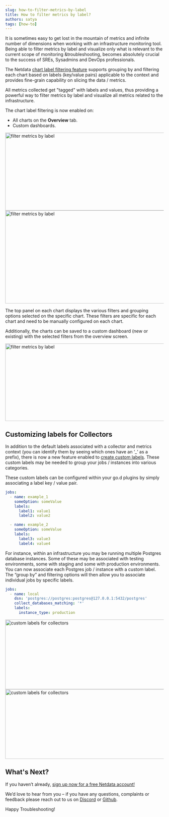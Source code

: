 ```yaml
---
slug: how-to-filter-metrics-by-label
title: How to filter metrics by label?
authors: satya
tags: [how-to]
---
```


It is sometimes easy to get lost in the mountain of metrics and infinite number of dimensions when working with an infrastructure monitoring tool. Being able to filter metrics by label and visualize only what is relevant to the current scope of monitoring &troubleshooting, becomes absolutely crucial to the success of SREs, Sysadmins and DevOps professionals.
<!--truncate-->
The Netdata <a href="https://staging1--netdata-docusaurus.netlify.app/docs/getting-started/netdata-in-a-pane">chart label filtering feature</a> supports grouping by and filtering each chart based on labels (key/value pairs) applicable to the context and provides fine-grain capability on slicing the data / metrics.

All metrics collected get "tagged" with labels and values, thus providing a powerful way to filter metrics by label and visualize all metrics related to the infrastructure.

The chart label filtering is now enabled on:
  - All charts on the <strong>Overview</strong> tab.
  - Custom dashboards.

<img class="alignnone wp-image-17675 size-medium" src="https://netdatacloud20.kinsta.cloud/wp-content/uploads/2022/10/Screen-Shot-2022-09-28-at-15.33.40-1-600x247.png" alt="filter metrics by label" width="600" height="247" />

<img class="alignnone wp-image-17677 size-medium" src="https://netdatacloud20.kinsta.cloud/wp-content/uploads/2022/10/Screen-Shot-2022-09-28-at-15.34.54-e1664986936905-600x295.png" alt="filter metrics by label" width="600" height="295" />

The top panel on each chart displays the various filters and grouping options selected on the specific chart. These filters are specific for each chart and need to be manually configured on each chart.

Additionally, the charts can be saved to a custom dashboard (new or existing) with the selected filters from the overview screen.

<img class="alignnone wp-image-17679 size-medium" src="https://netdatacloud20.kinsta.cloud/wp-content/uploads/2022/10/Screen-Shot-2022-09-28-at-15.39.25-600x246.png" alt="filter metrics by label" width="600" height="246" />

## Customizing labels for Collectors

In addition to the default labels associated with a collector and metrics context (you can identify them by seeing which ones have an ‘_’ as a prefix), there is now a new feature enabled to <a href="https://staging1--netdata-docusaurus.netlify.app/docs/getting-started/netdata-in-a-pane">create custom labels</a>. These custom labels may be needed to group your jobs / instances into various categories.

These custom labels can be configured within your go.d plugins by simply associating a label key / value pair.

```yaml
jobs:
  - name: example_1
    someOption: someValue
    labels:
      label1: value1
      label2: value2

  - name: example_2
    someOption: someValue
    labels:
      label3: value3
      label4: value4
```

For instance, within an infrastructure you may be running multiple Postgres database instances. Some of these may be associated with testing environments, some with staging and some with production environments. You can now associate each Postgres job / instance with a custom label. The “group by” and filtering options will then allow you to associate individual jobs by specific labels.

```yaml
jobs:
  - name: local
    dsn: 'postgres://postgres:postgres@127.0.0.1:5432/postgres'
    collect_databases_matching: '*'
    labels:
      instance_type: production
```

<img class="alignnone wp-image-17681 size-medium" src="https://netdatacloud20.kinsta.cloud/wp-content/uploads/2022/10/Screen-Shot-2022-09-28-at-17.35.21-600x221.png" alt="custom labels for collectors" width="600" height="221" />

<img class="alignnone wp-image-17683 size-medium" src="https://netdatacloud20.kinsta.cloud/wp-content/uploads/2022/10/Screen-Shot-2022-09-28-at-17.36.14-600x221.png" alt="custom labels for collectors" width="600" height="221" />

## What's Next?

If you haven’t already, <a href="https://app.netdata.cloud/">sign up now for a free Netdata account!</a>

We’d love to hear from you – if you have any questions, complaints or feedback please reach out to us on <a href="https://discord.com/invite/mPZ6WZKKG2">Discord</a> or <a href="https://github.com/netdata/netdata/">Github</a>.

Happy Troubleshooting!
